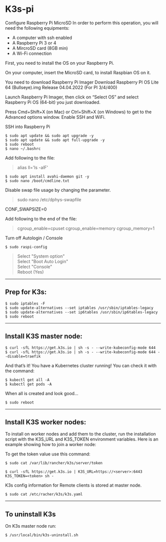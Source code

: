 # K3s-pi

Configure Raspberry Pi MicroSD
In order to perform this operation, you will need the following equipments:

* A computer with ssh enabled
* A Raspberry Pi 3 or 4
* A MircroSD card (8GB min)
* A Wi-Fi connection

First, you need to install the OS on your Raspberry Pi.

On your computer, insert the MicroSD card, to install Raspbian OS on it.

You need to download Raspberry Pi Imager 
Download Raspberry PI OS Lite 64 (Bullseye).img
Release 04.04.2022 (For PI 3/4/400)

Launch Raspberry Pi Imager, then click on “Select OS” and select Raspberry Pi OS (64-bit) you just downloaded.

Press Cmd+Shift+X (on Mac) or Ctrl+Shift+X (on Windows) to get to the Advanced options window. 
Enable SSH and WiFi.

SSH into Raspberry Pi

`$ sudo apt update && sudo apt upgrade -y`<br>
`$ sudo apt update && sudo apt full-upgrade -y`<br>
`$ sudo reboot`<br>
`$ nano ~/.bashrc`

Add following to the file:
> alias ll='ls -alF'

`$ sudo apt install avahi-daemon git -y`<br>
`$ sudo nano /boot/cmdline.txt`

Disable swap file usage by changing the parameter.

> sudo nano /etc/dphys-swapfile

CONF_SWAPSIZE=0

Add following to the end of the file:

> cgroup_enable=cpuset cgroup_enable=memory cgroup_memory=1

Turn off Autologin / Console

`$ sudo raspi-config`

> Select "System option"<br>
> Select "Boot Auto Login"<br>
> Select "Console"<br>
> Reboot (Yes)

---
## Prep for K3s:

`$ sudo iptables -F`<br>
`$ sudo update-alternatives --set iptables /usr/sbin/iptables-legacy`<br>
`$ sudo update-alternatives --set ip6tables /usr/sbin/ip6tables-legacy`<br>
`$ sudo reboot`

---

## Install K3S master node:
`$ curl -sfL https://get.k3s.io | sh -s - --write-kubeconfig-mode 644`<br>
`$ curl -sfL https://get.k3s.io | sh -s - --write-kubeconfig-mode 644 --disable=traefik`

And that’s it! You have a Kubernetes cluster running! You can check it with the command:

`$ kubectl get all -A`<br>
`$ kubectl get pods -A`

When all is created and look good...

`$ sudo reboot`

---

## Install K3S worker nodes:

To install on worker nodes and add them to the cluster, run the installation script with the K3S_URL and K3S_TOKEN environment variables. Here is an example showing how to join a worker node:

To get the token value use this command:

`$ sudo cat /var/lib/rancher/k3s/server/token`

`$ curl -sfL https://get.k3s.io | K3S_URL=https://<server>:6443 K3S_TOKEN=<token> sh -`
  
K3s config information for Remote clients is stored at master node.

`$ sudo cat /etc/racher/k3s/k3s.yaml`

---

## To uninstall K3s

On K3s master node run:

`$ /usr/local/bin/k3s-uninstall.sh`
